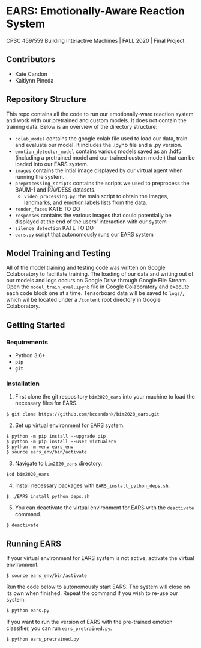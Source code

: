 # EARS: Emotionally-Aware Reaction System

CPSC 459/559 Building Interactive Machines | FALL 2020 | Final Project

## Contributors
- Kate Candon
- Kaitlynn Pineda

## Repository Structure

This repo contains all the code to run our emotionally-ware reaction system and work with our pretrained and custom models. It does not contain the training data. Below is an overview of the directory structure: 

* ``colab_model`` contains the google colab file used to load our data, train and evaluate our model. It includes the .ipynb file and a .py version. 
* ``emotion_detector_model`` contains various models saved as an .hdf5 (including a pretrained model and our trained custom model) that can be loaded into our EARS system.
* ``images`` contains the intial image displayed by our virtual agent when running the system. 
* ``preprocessing_scripts`` contains the scripts we used to preprocess the BAUM-1 and RAVDESS datasets.  
    * ``video_processing.py``: the main script to obtain the images, landmarks, and emotion labels lists from the data.
* ``render_faces`` KATE TO DO
* ``responses`` contains the various images that could potentially be displayed at the end of the users' interaction with our system
* ``silence_detection`` KATE TO DO
* ``ears.py`` script that autonomously runs our EARS system

## Model Training and Testing
All of the model training and testing code was written on Google Colaboratory to facilitate training. The loading of our data and writing out of our models and logs occurs on Google Drive through Google File Stream. Open the ``model_train_eval.ipynb`` file in Google Colaboratory and execute each code block one at a time. Tensorboard data will be saved to ``logs/``, which wil be located under a ``/content`` root directory in Google Colaboratory.

## Getting Started

### Requirements
* Python 3.6+
* ```pip```
* ```git```

### Installation
1. First clone the git respository ```bim2020_ears``` into your machine to load the necessary files for EARS.
```
$ git clone https://github.com/kccandonk/bim2020_ears.git
```
2. Set up virtual environment for EARS system.
```
$ python -m pip install --upgrade pip
$ python -m pip install --user virtualenv
$ python -m venv ears_env
$ source ears_env/bin/activate
```
3. Navigate to ```bim2020_ears``` directory.
```
$cd bim2020_ears
```
4. Install necessary packages with ```EARS_install_python_deps.sh```.
```
$ ./EARS_install_python_deps.sh
```
5. You can deactivate the virtual environment for EARS with the ```deactivate``` command.
```
$ deactivate
```

## Running EARS
If your virtual environment for EARS system is not active, activate the virtual environment.
```
$ source ears_env/bin/activate
```
Run the code below to autonomously start EARS. The system will close on its own when finished. Repeat the command if you wish to re-use our system.
```
$ python ears.py
```
If you want to run the version of EARS with the pre-trained emotion classifier, you can run ```ears_pretrained.py```.
```
$ python ears_pretrained.py
```

